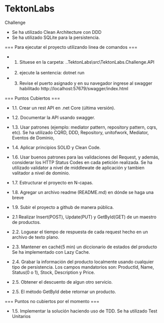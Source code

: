 # TektonLabs
Challenge

- Se ha utilizado Clean Architecture con DDD
- Se ha utilizado SQLite para la persistencia.


=== Para ejecutar el proyecto utilizando linea de comandos ===
- 1. Situese en la carpeta: ..TektonLabs\src\TektonLabs.Challenge.API
- 2. ejecute la sentencia: dotnet run
- 3. Revise el puerto asignado y en su navegador ingrese al swagger habilitado 
                http://localhost:57679/swagger/index.html

=== Puntos Cubiertos ===

- 1.1. Crear un rest API en .net Core (última versión).

- 1.2. Documentar la API usando swagger.

- 1.3. Usar patrones (ejemplo: mediator pattern, repository pattern, cqrs, etc).
Se ha utilizado CQRD, DDD, Repository, unitofwork, Mediator, Eventos de Dominio, 

- 1.4. Aplicar principios SOLID y Clean Code.

- 1.6. Usar buenos patrones para las validaciones del Request, y además, considerar los HTTP Status Codes en cada petición realizada.
Se ha utilizado validator a nivel de middlewate de aplicación y tambien valitador a nivel de dominio.

- 1.7. Estructurar el proyecto en N-capas.

- 1.8. Agregar un archivo readme (README.md) en dónde se haga una breve

- 1.9. Subir el proyecto a github de manera pública.

- 2.1 Realizar Insert(POST), Update(PUT) y GetById(GET) de un maestro de
productos.

- 2.2. Loguear el tiempo de respuesta de cada request hecho en un archivo de
texto plano.

- 2.3. Mantener en caché(5 min) un diccionario de estados del producto
Se ha implementado con Lazy Cache.

- 2.4. Grabar la información del producto localmente usando cualquier tipo de
persistencia. Los campos mandatorios son: ProductId, Name, Status(0 o 1),
Stock, Description y Price.

- 2.5. Obtener el descuento de algun otro servicio.
- 2.5. El método GetById debe retornar un producto.


=== Puntos no cubiertos por el momento ===

- 1.5. Implementar la solución haciendo uso de TDD.
Se ha utilizado Test Unitarios



